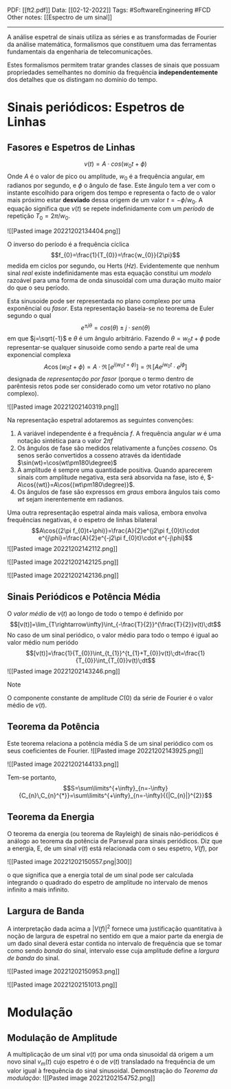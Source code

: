 PDF: [[ft2.pdf]]
Data: [[02-12-2022]]
Tags: #SoftwareEngineering #FCD 
Other notes: [[Espectro de um sinal]]

---

A análise espetral de sinais utiliza as séries e as transformadas de Fourier da análise matemática, formalismos que constituem uma das ferramentas fundamentais da engenharia de telecomunicações.

Estes formalismos permitem tratar grandes classes de sinais que possuam propriedades semelhantes no domínio da frequência **independentemente** dos detalhes que os distingam no domínio do tempo.

# Sinais periódicos: Espetros de Linhas

## Fasores e Espetros de Linhas

$$v(t)=A\cdot cos(w_{0}t+\phi)$$
Onde $A$ é o valor de pico ou amplitude, $w_{0}$ é a frequência angular, em radianos por segundo, e $\phi$ o ângulo de fase. Este ângulo tem a ver com o instante escolhido para origem dos tempo e representa o facto de o valor mais próximo estar **desviado** dessa origem de um valor $t=-\phi/w_{0}$. 
A equação significa que $v(t)$ se repete indefinidamente com um *período* de repetição $T_{0}=2\pi/w_{0}$.

![[Pasted image 20221202134404.png]]

O inverso do período é a frequência cíclica $$f_{0}=\frac{1}{T_{0}}=\frac{w_{0}}{2\pi}$$
medida em ciclos por segundo, ou Herts ($Hz$).
Evidentemente que nenhum sinal *real* existe indefinidamente mas esta equação constitui um *modelo* razoável para uma forma de onda sinusoidal com uma duração muito maior do que o seu período. 

Esta sinusoide pode ser representada no plano complexo por uma exponêncial ou *fasor*. Esta representação baseia-se no teorema de Euler segundo o qual $$e^{\pm j\theta}=cos(\theta)\pm j\cdot sen(\theta)$$
em que $j=\sqrt{-1}$ e $\theta$ é um ângulo arbitrário. Fazendo $\theta=w_{0}t+\phi$ pode representar-se qualquer sinusoide como sendo a parte real de uma exponencial complexa $$A\cos{(w_{0}t+\phi)}=A\cdot\mathfrak{R}\,[e^{j(w_{0}t+\phi)}]=\mathfrak{R}\,[Ae^{jw_{0}t}\cdot{e^{j\phi}}]$$
designada de *representação por fasor* (porque o termo dentro de parêntesis retos pode ser considerado como um vetor rotativo no plano complexo).

![[Pasted image 20221202140319.png]]

Na representação espetral adotaremos as seguintes convenções:
1. A variável independente é a frequência $f$. A frequência angular $w$ é uma notação sintética para o valor $2\pi f$
2. Os ângulos de fase são medidos relativamente a funções *cosseno*. Os senos serão convertidos a cosseno através da identidade $\sin(wt)=\cos(wt\pm180\degree)$ 
3. A amplitude é sempre uma quantidade positiva. Quando aparecerem sinais com amplitude negativa, esta será absorvida na fase, isto é, $-A\cos{(wt)}=A\cos{(wt\pm180\degree)}$. 
4. Os ângulos de fase são expressos em *graus* embora ângulos tais como $wt$ sejam inerentemente em radianos.

Uma outra representação espetral ainda mais valiosa, embora envolva frequências negativas,  é o espetro de linhas bilateral $$A\cos{(2\pi f_{0}t+\phi)}=\frac{A}{2}e^{j2\pi f_{0}t}\cdot e^{j\phi}=\frac{A}{2}e^{-j2\pi f_{0}t}\cdot e^{-j\phi}$$
![[Pasted image 20221202142112.png]]

![[Pasted image 20221202142125.png]]

![[Pasted image 20221202142136.png]]

## Sinais Periódicos e Potência Média

O *valor médio* de $v(t)$ ao longo de todo o tempo é definido por $$[v(t)]=\lim_{T\rightarrow\infty}\int_{-\frac{T}{2}}^{\frac{T}{2}}v(t)\;dt$$
No caso de um sinal periódico, o valor médio para todo o tempo é igual ao valor médio num periódo $$[v(t)]=\frac{1}{T_{0}}\int_{t_{1}}^{t_{1}+T_{0}}v(t)\;dt=\frac{1}{T_{0}}\int_{T_{0}}v(t)\;dt$$
![[Pasted image 20221202143246.png]]

> [!Note]
> O componente constante de amplitude $C(0)$ da série de Fourier é o valor médio de $v(t)$.

## Teorema da Potência

Este teorema relaciona a potência média S de um sinal periódico com os seus coeficientes de Fourier.
![[Pasted image 20221202143925.png]]

![[Pasted image 20221202144133.png]]

Tem-se portanto, $$S=\sum\limits^{+\infty}_{n=-\infty}{C_{n}\,C_{n}^{*}}=\sum\limits^{+\infty}_{n=-\infty}{{|C_{n}|}^{2}}$$

## Teorema da Energia

O teorema da energia (ou teorema de Rayleigh) de sinais não-periódicos é análogo ao teorema da potência de Parseval para sinais periódicos. Diz que a energia, E, de um sinal $v(t)$ está relacionada com o seu espetro, $V(f)$, por

![[Pasted image 20221202150557.png|300]]

o que significa que a energia total de um sinal pode ser calculada integrando o quadrado do espetro de amplitude no intervalo de menos infinito a mais infinito.

## Largura de Banda

A interpretação dada acima a $|V(f)|^2$ fornece uma justificação quantitativa à noção de largura de espetral no sentido em que a maior parte da energia de um dado sinal deverá estar contida no intervalo de frequência que se tomar como sendo *banda* do sinal, intervalo esse cuja amplitude define a *largura de banda* do sinal.

![[Pasted image 20221202150953.png]]

![[Pasted image 20221202151013.png]]

# Modulação

## Modulação de Amplitude

A multiplicação de um sinal $v(t)$ por uma onda sinusoidal dá origem a um novo sinal $v_{m}(t)$ cujo espetro é o de $v(t)$ transladado na frequência de um valor igual à frequência do sinal sinusoidal.
Demonstração do *Teorema da modulação*:
![[Pasted image 20221202154752.png]]